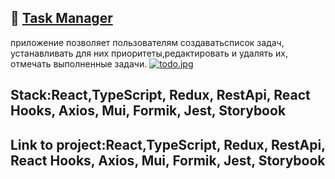 :seedling: <a href="https://lds196.github.io/1-todolist/" target="_blank">Task Manager</a>
---
приложение позволяет пользователям создаватьсписок задач, устанавливать для них приоритеты,редактировать и удалять их, отмечать выполненные задачи.
[![todo.jpg](https://i.postimg.cc/wTN5JFQb/todo.jpg)](https://postimg.cc/XpVy6fhw)

Stack:React,TypeScript, Redux, RestApi, React Hooks, Axios, Mui, Formik, Jest, Storybook
---
Link to project:React,TypeScript, Redux, RestApi, React Hooks, Axios, Mui, Formik, Jest, Storybook
---
